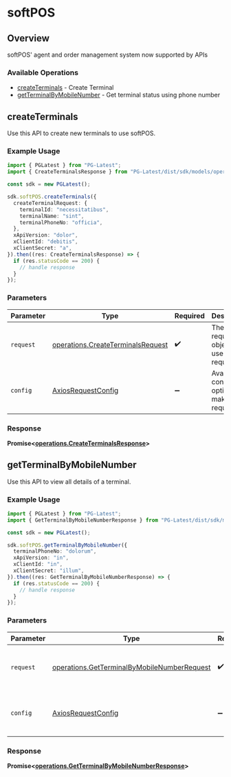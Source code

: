 # softPOS

## Overview

softPOS' agent and order management system now supported by APIs

### Available Operations

* [createTerminals](#createterminals) - Create Terminal
* [getTerminalByMobileNumber](#getterminalbymobilenumber) - Get terminal status using phone number

## createTerminals

Use this API to create new terminals to use softPOS.

### Example Usage

```typescript
import { PGLatest } from "PG-Latest";
import { CreateTerminalsResponse } from "PG-Latest/dist/sdk/models/operations";

const sdk = new PGLatest();

sdk.softPOS.createTerminals({
  createTerminalRequest: {
    terminalId: "necessitatibus",
    terminalName: "sint",
    terminalPhoneNo: "officia",
  },
  xApiVersion: "dolor",
  xClientId: "debitis",
  xClientSecret: "a",
}).then((res: CreateTerminalsResponse) => {
  if (res.statusCode == 200) {
    // handle response
  }
});
```

### Parameters

| Parameter                                                                              | Type                                                                                   | Required                                                                               | Description                                                                            |
| -------------------------------------------------------------------------------------- | -------------------------------------------------------------------------------------- | -------------------------------------------------------------------------------------- | -------------------------------------------------------------------------------------- |
| `request`                                                                              | [operations.CreateTerminalsRequest](../../models/operations/createterminalsrequest.md) | :heavy_check_mark:                                                                     | The request object to use for the request.                                             |
| `config`                                                                               | [AxiosRequestConfig](https://axios-http.com/docs/req_config)                           | :heavy_minus_sign:                                                                     | Available config options for making requests.                                          |


### Response

**Promise<[operations.CreateTerminalsResponse](../../models/operations/createterminalsresponse.md)>**


## getTerminalByMobileNumber

Use this API to view all details of a terminal.

### Example Usage

```typescript
import { PGLatest } from "PG-Latest";
import { GetTerminalByMobileNumberResponse } from "PG-Latest/dist/sdk/models/operations";

const sdk = new PGLatest();

sdk.softPOS.getTerminalByMobileNumber({
  terminalPhoneNo: "dolorum",
  xApiVersion: "in",
  xClientId: "in",
  xClientSecret: "illum",
}).then((res: GetTerminalByMobileNumberResponse) => {
  if (res.statusCode == 200) {
    // handle response
  }
});
```

### Parameters

| Parameter                                                                                                  | Type                                                                                                       | Required                                                                                                   | Description                                                                                                |
| ---------------------------------------------------------------------------------------------------------- | ---------------------------------------------------------------------------------------------------------- | ---------------------------------------------------------------------------------------------------------- | ---------------------------------------------------------------------------------------------------------- |
| `request`                                                                                                  | [operations.GetTerminalByMobileNumberRequest](../../models/operations/getterminalbymobilenumberrequest.md) | :heavy_check_mark:                                                                                         | The request object to use for the request.                                                                 |
| `config`                                                                                                   | [AxiosRequestConfig](https://axios-http.com/docs/req_config)                                               | :heavy_minus_sign:                                                                                         | Available config options for making requests.                                                              |


### Response

**Promise<[operations.GetTerminalByMobileNumberResponse](../../models/operations/getterminalbymobilenumberresponse.md)>**

